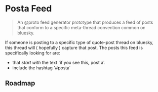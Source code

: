 # Posta Feed

> An @proto feed generator prototype that produces a feed of posts that conform to a specific
> meta-thread convention common on bluesky.

If someone is posting to a specific type of quote-post thread on bluesky, this thread will ( hopefully ) capture that post. The posts this feed is specifically looking for are:

 * that *start with* the text 'if you see this, post a'.
 * include the hashtag '#posta'

## Roadmap



